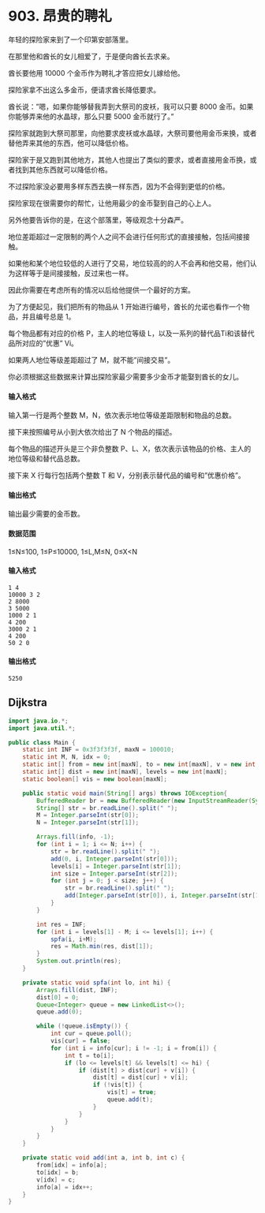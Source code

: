 # 903. 昂贵的聘礼

年轻的探险家来到了一个印第安部落里。

在那里他和酋长的女儿相爱了，于是便向酋长去求亲。

酋长要他用 10000 个金币作为聘礼才答应把女儿嫁给他。

探险家拿不出这么多金币，便请求酋长降低要求。

酋长说：”嗯，如果你能够替我弄到大祭司的皮袄，我可以只要 8000 金币。如果你能够弄来他的水晶球，那么只要 5000 金币就行了。”

探险家就跑到大祭司那里，向他要求皮袄或水晶球，大祭司要他用金币来换，或者替他弄来其他的东西，他可以降低价格。

探险家于是又跑到其他地方，其他人也提出了类似的要求，或者直接用金币换，或者找到其他东西就可以降低价格。

不过探险家没必要用多样东西去换一样东西，因为不会得到更低的价格。

探险家现在很需要你的帮忙，让他用最少的金币娶到自己的心上人。

另外他要告诉你的是，在这个部落里，等级观念十分森严。

地位差距超过一定限制的两个人之间不会进行任何形式的直接接触，包括间接接触。

如果他和某个地位较低的人进行了交易，地位较高的的人不会再和他交易，他们认为这样等于是间接接触，反过来也一样。

因此你需要在考虑所有的情况以后给他提供一个最好的方案。

为了方便起见，我们把所有的物品从 1 开始进行编号，酋长的允诺也看作一个物品，并且编号总是 1。

每个物品都有对应的价格 P，主人的地位等级 L，以及一系列的替代品Ti和该替代品所对应的”优惠” Vi。

如果两人地位等级差距超过了 M，就不能”间接交易”。

你必须根据这些数据来计算出探险家最少需要多少金币才能娶到酋长的女儿。

#### 输入格式

输入第一行是两个整数 M，N，依次表示地位等级差距限制和物品的总数。

接下来按照编号从小到大依次给出了 N 个物品的描述。

每个物品的描述开头是三个非负整数 P、L、X，依次表示该物品的价格、主人的地位等级和替代品总数。

接下来 X 行每行包括两个整数 T 和 V，分别表示替代品的编号和”优惠价格”。

#### 输出格式

输出最少需要的金币数。

#### 数据范围

1≤N≤100, 1≤P≤10000, 1≤L,M≤N, 0≤X<N

#### 输入格式

```
1 4
10000 3 2
2 8000
3 5000
1000 2 1
4 200
3000 2 1
4 200
50 2 0
```

#### 输出格式

```
5250
```



## Dijkstra

```java
import java.io.*;
import java.util.*;

public class Main {
    static int INF = 0x3f3f3f3f, maxN = 100010;
    static int M, N, idx = 0;
    static int[] from = new int[maxN], to = new int[maxN], v = new int[maxN], info = new int[maxN];
    static int[] dist = new int[maxN], levels = new int[maxN];
    static boolean[] vis = new boolean[maxN];

    public static void main(String[] args) throws IOException{
        BufferedReader br = new BufferedReader(new InputStreamReader(System.in));
        String[] str = br.readLine().split(" ");
        M = Integer.parseInt(str[0]);
        N = Integer.parseInt(str[1]);

        Arrays.fill(info, -1);
        for (int i = 1; i <= N; i++) {
            str = br.readLine().split(" ");
            add(0, i, Integer.parseInt(str[0]));
            levels[i] = Integer.parseInt(str[1]);
            int size = Integer.parseInt(str[2]);
            for (int j = 0; j < size; j++) {
                str = br.readLine().split(" ");
                add(Integer.parseInt(str[0]), i, Integer.parseInt(str[1]));
            }
        }

        int res = INF;
        for (int i = levels[1] - M; i <= levels[1]; i++) {
            spfa(i, i+M);
            res = Math.min(res, dist[1]);
        }
        System.out.println(res);
    }

    private static void spfa(int lo, int hi) {
        Arrays.fill(dist, INF);
        dist[0] = 0;
        Queue<Integer> queue = new LinkedList<>();
        queue.add(0);

        while (!queue.isEmpty()) {
            int cur = queue.poll();
            vis[cur] = false;
            for (int i = info[cur]; i != -1; i = from[i]) {
                int t = to[i];
                if (lo <= levels[t] && levels[t] <= hi) {
                    if (dist[t] > dist[cur] + v[i]) {
                        dist[t] = dist[cur] + v[i];
                        if (!vis[t]) {
                            vis[t] = true;
                            queue.add(t);
                        }
                    }
                }
            }
        }
    }

    private static void add(int a, int b, int c) {
        from[idx] = info[a];
        to[idx] = b;
        v[idx] = c;
        info[a] = idx++;
    }
}
```

